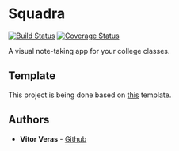 # Squadra
[![Build Status](https://travis-ci.com/vitorverasm/squadra.svg?branch=master)](https://travis-ci.com/vitorverasm/squadra) [![Coverage Status](https://coveralls.io/repos/github/vitorverasm/squadra/badge.svg?branch=master)](https://coveralls.io/github/vitorverasm/squadra?branch=master)

A visual note-taking app for your college classes.

## Template

This project is being done based on [this](https://www.npmjs.com/package/react-native-template-vitorverasm-starter) template.

## Authors

*  **Vitor Veras** - [Github](https://github.com/vitorverasm)
